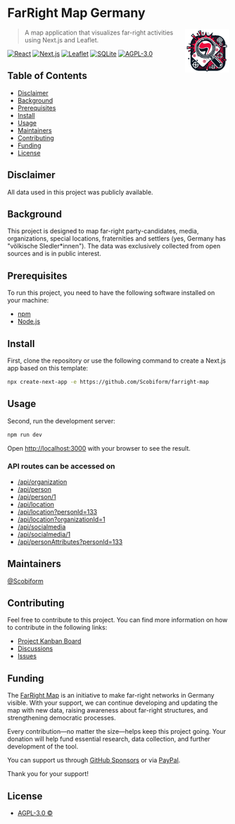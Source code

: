 # FarRight Map Germany #

<img src="https://github.com/Scobiform/farright-map/blob/master/public/favicon.svg" align="right" width="100" alt="FarRight Map Logo">

> A map application that visualizes far-right activities using Next.js and Leaflet.

[![React](https://img.shields.io/badge/React-blue.svg)](https://reactjs.org/)
[![Next.js](https://img.shields.io/badge/Next.js-blue.svg)](https://nextjs.org/)
[![Leaflet](https://img.shields.io/badge/Leaflet-blue.svg)](https://leafletjs.com/)
[![SQLite](https://img.shields.io/badge/SQLite-blue.svg)](https://www.sqlite.org/index.html)
[![AGPL-3.0](https://img.shields.io/badge/License-AGFL--3.0-blue.svg)](https://www.gnu.org/licenses/agpl-3.0.html)


## Table of Contents ##

- [Disclaimer](#disclaimer)
- [Background](#background)
- [Prerequisites](#prerequisites)
- [Install](#install)
- [Usage](#usage)
- [Maintainers](#maintainers)
- [Contributing](#contributing)
- [Funding](#funding)
- [License](#license)

## Disclaimer ##

All data used in this project was publicly available.

## Background ##

This project is designed to map far-right party-candidates, media, organizations, special locations, fraternities and settlers (yes, Germany has "völkische SIedler*innen"). The data was exclusively collected from open sources and is in public interest.

## Prerequisites ##

To run this project, you need to have the following software installed on your machine:

- [npm](https://www.npmjs.com/)
- [Node.js](https://nodejs.org/)

## Install ##

First, clone the repository or use the following command to create a Next.js app based on this template:

```bash
npx create-next-app -e https://github.com/Scobiform/farright-map
```

## Usage ##

Second, run the development server:

```bash
npm run dev
```

Open [http://localhost:3000](http://localhost:3000) with your browser to see the result.

### API routes can be accessed on ###

- [/api/organization](http://localhost:3000/api/organization)
- [/api/person](http://localhost:3000/api/person)
- [/api/person/1](http://localhost:3000/api/person/1)
- [/api/location](http://localhost:3000/api/location)
- [/api/location?personId=133](http://localhost:3000/api/location?personId=133)
- [/api/location?organizationId=1](http://localhost:3000/api/location?organizationId=1)
- [/api/socialmedia](http://localhost:3000/api/socialmedia)
- [/api/socialmedia/1](http://localhost:3000/api/socialmedia/1)
- [/api/personAttributes?personId=133](http://localhost:3000/api/personAttributes?personId=133)


## Maintainers ##

[@Scobiform](https://github.com/Scobiform/)

## Contributing ##

Feel free to contribute to this project. You can find more information on how to contribute in the following links:

- [Project Kanban Board](https://github.com/users/Scobiform/projects/8)
- [Discussions](https://github.com/Scobiform/farright-map/discussions)
- [Issues](https://github.com/Scobiform/farright-map/issues)

## Funding ##

The [FarRight Map](https://github.com/Scobiform/farright-map) is an initiative to make far-right networks in Germany visible. With your support, we can continue developing and updating the map with new data, raising awareness about far-right structures, and strengthening democratic processes.

Every contribution—no matter the size—helps keep this project going. Your donation will help fund essential research, data collection, and further development of the tool.

You can support us through [GitHub Sponsors](https://github.com/sponsors/Scobiform) or via [PayPal](https://paypal.me/kompromat).

Thank you for your support!

## License ##

- [AGPL-3.0 © ](
https://www.gnu.org/licenses/agpl-3.0.html)
